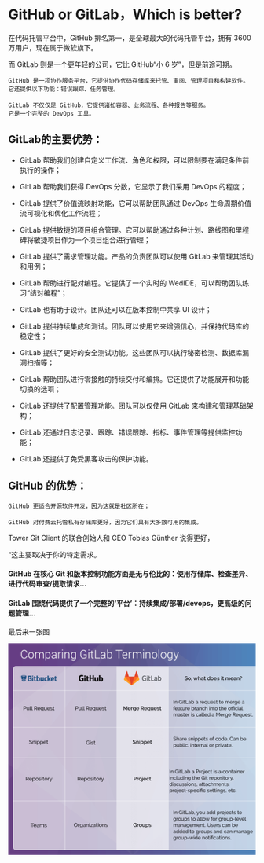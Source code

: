 # GitHub or GitLab，Which is better?

在代码托管平台中，GitHub 排名第一，是全球最大的代码托管平台，拥有 3600 万用户，现在属于微软旗下。

而 GitLab 则是一个更年轻的公司，它比 GitHub“小 6 岁”，但是前途可期。

```
GitHub 是一项协作服务平台，它提供协作代码存储库来托管、审阅、管理项目和构建软件。
它还提供以下功能：错误跟踪、任务管理。

GitLab 不仅仅是 GitHub，它提供诸如容器、业务流程、各种报告等服务。
它是一个完整的 DevOps 工具。
```
## GitLab的主要优势：

- GitLab 帮助我们创建自定义工作流、角色和权限，可以限制要在满足条件前执行的操作；

- GitLab 帮助我们获得 DevOps 分数，它显示了我们采用 DevOps 的程度；

- GitLab 提供了价值流映射功能，它可以帮助团队通过 DevOps 生命周期价值流可视化和优化工作流程；

- GitLab 提供敏捷的项目组合管理。它可以帮助通过各种计划、路线图和里程碑将敏捷项目作为一个项目组合进行管理；

- GitLab 提供了需求管理功能。产品的负责团队可以使用 GitLab 来管理其活动和用例；

- GitLab 帮助进行配对编程。它提供了一个实时的 WedIDE，可以帮助团队练习“结对编程”；

- GitLab 也有助于设计。团队还可以在版本控制中共享 UI 设计；

- GitLab 提供持续集成和测试。团队可以使用它来增强信心，并保持代码库的稳定性；

- GitLab 提供了更好的安全测试功能。这些团队可以执行秘密检测、数据库漏洞扫描等；

- GitLab 帮助团队进行零接触的持续交付和编排。它还提供了功能展开和功能切换的选项；

- GitLab 还提供了配置管理功能。团队可以仅使用 GitLab 来构建和管理基础架构；

- GitLab 还通过日志记录、跟踪、错误跟踪、指标、事件管理等提供监控功能；

- GitLab 还提供了免受黑客攻击的保护功能。

## GitHub 的优势：

```
GitHub 更适合开源软件开发，因为这就是社区所在；

GitHub 对付费云托管私有存储库更好，因为它们具有大多数可用的集成。
```
Tower Git Client 的联合创始人和 CEO Tobias Günther 说得更好，

“这主要取决于你的特定需求。

#### GitHub 在核心 Git 和版本控制功能方面是无与伦比的：使用存储库、检查差异、进行代码审查/提取请求…

#### GitLab 围绕代码提供了一个完整的‘平台’：持续集成/部署/devops，更高级的问题管理…

最后来一张图

![image](https://github.com/foxliang/Blog/blob/master/images/GitHubVSGitLab.png)
